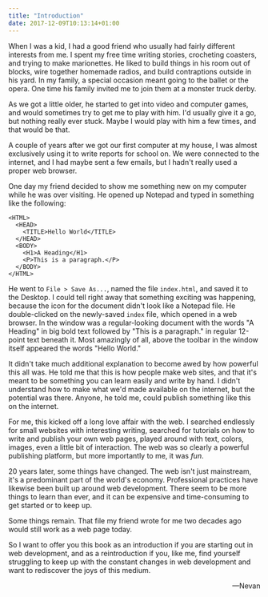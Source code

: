 ```yaml
---
title: "Introduction"
date: 2017-12-09T10:13:14+01:00
---
```


When I was a kid, I had a good friend who usually had fairly different interests from me. I spent my free time writing stories, crocheting coasters, and trying to make marionettes. He liked to build things in his room out of blocks, wire together homemade radios, and build contraptions outside in his yard. In my family, a special occasion meant going to the ballet or the opera. One time  his family invited me to join them at a monster truck derby.

As we got a little older, he started to get into video and computer games, and would sometimes try to get me to play with him. I'd usually give it a go, but nothing really ever stuck. Maybe I would play with him a few times, and that would be that.

A couple of years after we got our first computer at my house, I was almost exclusively using it to write reports for school on. We were connected to the internet, and I had maybe sent a few emails, but I hadn't really used a proper web browser.

One day my friend decided to show me something new on my computer while he was over visiting. He opened up Notepad and typed in something like the following:

```
<HTML>
  <HEAD>
    <TITLE>Hello World</TITLE>
  </HEAD>
  <BODY>
    <H1>A Heading</H1>
    <P>This is a paragraph.</P>
  </BODY>
</HTML>
```

He went to `File > Save As...`, named the file `index.html`, and saved it to the Desktop. I could tell right away that something exciting was happening, because the icon for the document didn't look like a Notepad file. He double-clicked on the newly-saved `index` file, which opened in a web browser. In the window was a regular-looking document with the words "A Heading" in big bold text followed by "This is a paragraph." in regular 12-point text beneath it. Most amazingly of all, above the toolbar in the window itself appeared the words "Hello World."

It didn't take much additional explanation to become awed by how powerful this all was. He told me that this is how people make web sites, and that it's meant to be something you can learn easily and write by hand. I didn't understand how to make what we'd made available on the internet, but the potential was there. Anyone, he told me, could publish something like this on the internet.

For me, this kicked off a long love affair with the web. I searched endlessly for small websites with interesting writing, searched for tutorials on how to write and publish your own web pages, played around with text, colors, images, even a little bit of interaction. The web was so clearly a powerful publishing platform, but more importantly to me, it was *fun*.

20 years later, some things have changed. The web isn't just mainstream, it's a predominant part of the world's economy. Professional practices have likewise been built up around web development. There seem to be more things to learn than ever, and it can be expensive and time-consuming to get started or to keep up.

Some things remain. That file my friend wrote for me two decades ago would still work as a web page today.

So I want to offer you this book as an introduction if you are starting out in web development, and as a reintroduction if you, like me, find yourself struggling to keep up with the constant changes in web development and want to rediscover the joys of this medium.

<p style="text-align: right">—Nevan</p>